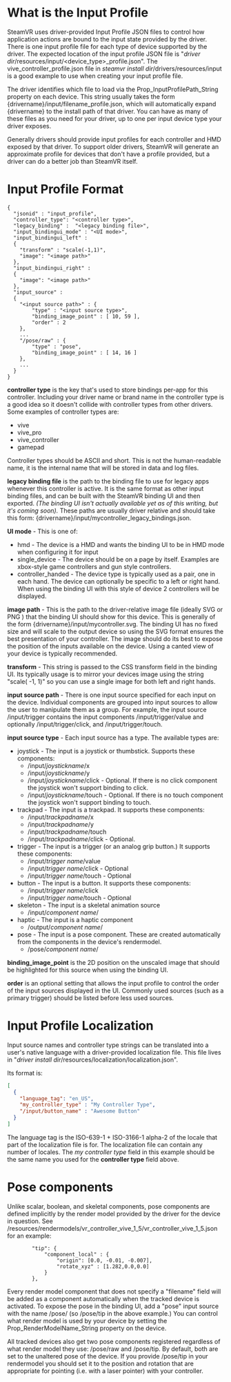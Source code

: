 # What is the Input Profile

SteamVR uses driver-provided Input Profile JSON files to control how application actions are bound to the input state provided by the driver. There is one input profile file for each type of device supported by the driver. The expected location of the input profile JSON file is "_driver dir_/resources/input/<device_type>_profile.json". The vive_controller_profile.json file in _steamvr install dir_/drivers/resources/input is a good example to use when creating your input profile file.

The driver identifies which file to load via the Prop_InputProfilePath_String property on each device. This string usually takes the form {drivername}/input/filename_profile.json, which will automatically expand {drivername} to the install path of that driver. You can have as many of these files as you need for your driver, up to one per input device type your driver exposes.

Generally drivers should provide input profiles for each controller and HMD exposed by that driver. To support older drivers, SteamVR will generate an approximate profile for devices that don't have a profile provided, but a driver can do a better job than SteamVR itself.

# Input Profile Format

```
{
  "jsonid" : "input_profile",
  "controller_type": "<controller type>",
  "legacy_binding" :  "<legacy binding file>",
  "input_bindingui_mode" : "<UI mode>",
  "input_bindingui_left" :
  {
    "transform" : "scale(-1,1)",
    "image": "<image path>"
  },
  "input_bindingui_right" :
  {
    "image": "<image path>"
  },
  "input_source" :
  {
    "<input source path>" : { 
        "type" : "<input source type>",
        "binding_image_point" : [ 10, 59 ],
        "order" : 2
    },
    ...
    "/pose/raw" : {
        "type" : "pose",
        "binding_image_point" : [ 14, 16 ]
    },
    ...
  }
}
```

**controller type** is the key that's used to store bindings per-app for this controller. Including your driver name or brand name in the controller type is a good idea so it doesn't collide with controller types from other drivers. Some examples of controller types are:

* vive
* vive_pro
* vive_controller
* gamepad

Controller types should be ASCII and short. This is not the human-readable name, it is the internal name that will be stored in data and log files.

**legacy binding file** is the path to the binding file to use for legacy apps whenever this controller is active. It is the same format as other input binding files, and can be built with the SteamVR binding UI and then exported. _(The binding UI isn't actually available yet as of this writing, but it's coming soon)._  These paths are usually driver relative and should take this form: {drivername}/input/mycontroller_legacy_bindings.json.

**UI mode** - This is one of:

* hmd - The device is a HMD and wants the binding UI to be in HMD mode when configuring it for input
* single_device - The device should be on a page by itself. Examples are xbox-style game controllers and gun style controllers.
* controller_handed - The device type is typically used as a pair, one in each hand. The device can optionally be specific to a left or right hand. When using the binding UI with this style of device 2 controllers will be displayed.

**image path** - This is the path to the driver-relative image file (ideally SVG or PNG ) that the binding UI should show for this device. This is generally of the form {drivername}/input/mycontroller.svg. The binding UI has no fixed size and will scale to the output device so using the SVG format ensures the best presentation of your controller. The image should do its best to expose the position of the inputs available on the device. Using a canted view of your device is typically recommended. 

**transform** - This string is passed to the CSS transform field in the binding UI. Its typically usage is to mirror your devices image using the string "scale( -1, 1)" so you can use a single image for both left and right hands.

**input source path** - There is one input source specified for each input on the device. Individual components are grouped into input sources to allow the user to manipulate them as a group. For example, the input source /input/trigger contains the input components /input/trigger/value and optionally /input/trigger/click, and /input/trigger/touch.

**input source type** - Each input source has a type. The available types are:
* joystick - The input is a joystick or thumbstick. Supports these components:
  * /input/_joystickname_/x
  * /input/_joystickname_/y
  * /input/_joystickname_/click - Optional. If there is no click component the joystick won't support binding to click.
  * /input/_joystickname_/touch - Optional. If there is no touch component the joystick won't support binding to touch.
* trackpad - The input is a trackpad. It supports these components:
  * /input/_trackpadname_/x
  * /input/_trackpadname_/y
  * /input/_trackpadname_/touch
  * /input/_trackpadname_/click - Optional.
* trigger - The input is a trigger (or an analog grip button.) It supports these components:
  * /input/_trigger name_/value
  * /input/_trigger name_/click - Optional
  * /input/_trigger name_/touch - Optional
* button - The input is a button. It supports these components:
  * /input/_trigger name_/click
  * /input/_trigger name_/touch - Optional
* skeleton - The input is a skeletal animation source
  * /input/_component name_/
* haptic - The input is a haptic component
  * /output/_component name_/
* pose - The input is a pose component. These are created automatically from the components in the device's rendermodel.
  * /pose/_component name_/


**binding_image_point** is the 2D position on the unscaled image that should be highlighted for this source when using the binding UI.

**order** is an optional setting that allows the input profile to control the order of the input sources displayed in the UI. Commonly used sources (such as a primary trigger) should be listed before less used sources.

# Input Profile Localization

Input source names and controller type strings can be translated into a user's native language with a driver-provided localization file. This file lives in "_driver install dir_/resources/localization/localization.json".

Its format is:

```json
[
  {
    "language_tag": "en_US",
    "my_controller_type" : "My Controller Type",
    "/input/button_name" : "Awesome Button"
  }
]
```

The language tag is the ISO-639-1 + ISO-3166-1 alpha-2 of the locale that part of the localization file is for. The localization file can contain any number of locales. The _my controller type_ field in this example should be the same name you used for the **controller type** field above.

# Pose components

Unlike scalar, boolean, and skeletal components, pose components are defined implicitly by the render model provided by the driver for the device in question. See <steamvr>/resources/rendermodels/vr_controller_vive_1_5/vr_controller_vive_1_5.json for an example:
```
        "tip": {
            "component_local" : {
                "origin": [0.0, -0.01, -0.007],
                "rotate_xyz" : [1.282,0.0,0.0]
            }
        },
```
Every render model component that does not specify a "filename" field will be added as a component automatically when the tracked device is activated. To expose the pose in the binding UI, add a "pose" input source with the name /pose/<component name> (so /pose/tip in the above example.) You can control what render model is used by your device by setting the Prop_RenderModelName_String property on the device.

All tracked devices also get two pose components registered regardless of what render model they use: /pose/raw and /pose/tip. By default, both are set to the unaltered pose of the device. If you provide /pose/tip in your rendermodel you should set it to the position and rotation that are appropriate for pointing (i.e. with a laser pointer) with your controller.
